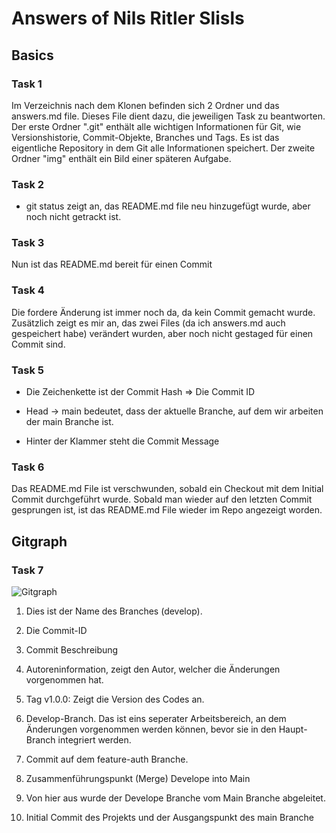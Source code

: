 # Answers of  Nils Ritler Slisls

## Basics

### Task 1

Im Verzeichnis nach dem Klonen befinden sich 2 Ordner und das answers.md file. Dieses File dient dazu, die jeweiligen Task zu beantworten. Der erste Ordner ".git" enthält alle wichtigen Informationen für Git, wie Versionshistorie, Commit-Objekte, Branches und Tags. Es ist das eigentliche Repository in dem Git alle Informationen speichert. Der zweite Ordner "img" enthält ein Bild einer späteren Aufgabe.

### Task 2

- git status zeigt an, das README.md file neu hinzugefügt wurde, aber noch nicht getrackt ist.

### Task 3

Nun ist das README.md bereit für einen Commit

### Task 4

Die fordere Änderung ist immer noch da, da kein Commit gemacht wurde. Zusätzlich zeigt es mir an, das zwei Files (da ich answers.md auch gespeichert habe) verändert wurden, aber noch nicht gestaged für einen Commit sind.

### Task 5

- Die Zeichenkette ist der Commit Hash => Die Commit ID

- Head -> main bedeutet, dass der aktuelle Branche, auf dem wir arbeiten der main Branche ist.

- Hinter der Klammer steht die Commit Message

### Task 6

Das README.md File ist verschwunden, sobald ein Checkout mit dem Initial Commit durchgeführt wurde. Sobald man wieder auf den letzten Commit gesprungen ist, ist das README.md File wieder im Repo angezeigt worden.

## Gitgraph

### Task 7

![Gitgraph](img/gitgraph.svg)

1. Dies ist der Name des Branches (develop). 

2.  Die Commit-ID

3. Commit Beschreibung

4. Autoreninformation, zeigt den Autor, welcher die Änderungen vorgenommen hat.

5. Tag v1.0.0: Zeigt die Version des Codes an.

6. Develop-Branch. Das ist eins seperater Arbeitsbereich, an dem Änderungen vorgenommen werden können, bevor sie in den Haupt-Branch integriert werden.

7. Commit auf dem feature-auth Branche.

8. Zusammenführungspunkt (Merge) Develope into Main

9. Von hier aus wurde der Develope Branche vom Main Branche abgeleitet.

10. Initial Commit des Projekts und der Ausgangspunkt des main Branche